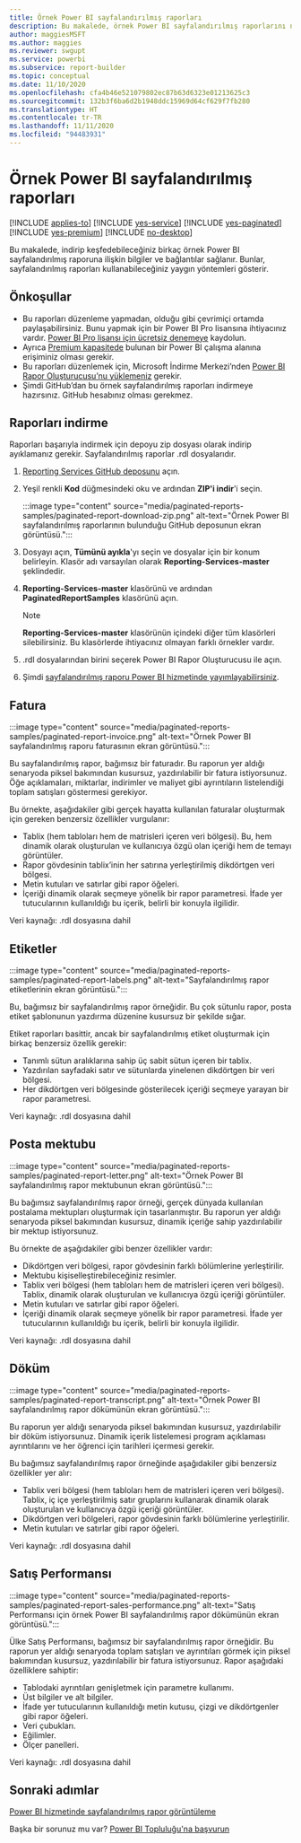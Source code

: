 ```yaml
---
title: Örnek Power BI sayfalandırılmış raporları
description: Bu makalede, örnek Power BI sayfalandırılmış raporlarını nasıl indirip kullanabileceğinizi öğreneceksiniz.
author: maggiesMSFT
ms.author: maggies
ms.reviewer: swgupt
ms.service: powerbi
ms.subservice: report-builder
ms.topic: conceptual
ms.date: 11/10/2020
ms.openlocfilehash: cfa4b46e521079802ec87b63d6323e01213625c3
ms.sourcegitcommit: 132b3f6ba6d2b1948ddc15969d64cf629f7fb280
ms.translationtype: HT
ms.contentlocale: tr-TR
ms.lasthandoff: 11/11/2020
ms.locfileid: "94483931"
---
```

# <a name="sample-power-bi-paginated-reports"></a>Örnek Power BI sayfalandırılmış raporları


[!INCLUDE [applies-to](../includes/applies-to.md)] [!INCLUDE [yes-service](../includes/yes-service.md)] [!INCLUDE [yes-paginated](../includes/yes-paginated.md)] [!INCLUDE [yes-premium](../includes/yes-premium.md)] [!INCLUDE [no-desktop](../includes/no-desktop.md)]

Bu makalede, indirip keşfedebileceğiniz birkaç örnek Power BI sayfalandırılmış raporuna ilişkin bilgiler ve bağlantılar sağlanır. Bunlar, sayfalandırılmış raporları kullanabileceğiniz yaygın yöntemleri gösterir.

## <a name="prerequisites"></a>Önkoşullar

- Bu raporları düzenleme yapmadan, olduğu gibi çevrimiçi ortamda paylaşabilirsiniz. Bunu yapmak için bir Power BI Pro lisansına ihtiyacınız vardır. [Power BI Pro lisansı için ücretsiz denemeye](../fundamentals/service-self-service-signup-for-power-bi.md#sign-up-for-an-individual-trial-of-power-bi-pro) kaydolun.
- Ayrıca [Premium kapasitede](../admin/service-premium-what-is.md) bulunan bir Power BI çalışma alanına erişiminiz olması gerekir.
- Bu raporları düzenlemek için, Microsoft İndirme Merkezi’nden [Power BI Rapor Oluşturucusu’nu yüklemeniz](https://aka.ms/pbireportbuilder) gerekir.
- Şimdi GitHub’dan bu örnek sayfalandırılmış raporları indirmeye hazırsınız. GitHub hesabınız olması gerekmez. 

## <a name="download-the-reports"></a>Raporları indirme

Raporları başarıyla indirmek için depoyu zip dosyası olarak indirip ayıklamanız gerekir. Sayfalandırılmış raporlar .rdl dosyalarıdır.

1. [Reporting Services GitHub deposunu](https://github.com/microsoft/Reporting-Services) açın.
1. Yeşil renkli **Kod** düğmesindeki oku ve ardından **ZIP'i indir**'i seçin.

    :::image type="content" source="media/paginated-reports-samples/paginated-report-download-zip.png" alt-text="Örnek Power BI sayfalandırılmış raporlarının bulunduğu GitHub deposunun ekran görüntüsü.":::
    
1. Dosyayı açın, **Tümünü ayıkla**'yı seçin ve dosyalar için bir konum belirleyin. Klasör adı varsayılan olarak **Reporting-Services-master** şeklindedir.
1. **Reporting-Services-master** klasörünü ve ardından **PaginatedReportSamples** klasörünü açın.

    >[!NOTE]
    >**Reporting-Services-master** klasörünün içindeki diğer tüm klasörleri silebilirsiniz. Bu klasörlerde ihtiyacınız olmayan farklı örnekler vardır.

1. .rdl dosyalarından birini seçerek Power BI Rapor Oluşturucusu ile açın.
1. Şimdi [sayfalandırılmış raporu Power BI hizmetinde yayımlayabilirsiniz](paginated-reports-save-to-power-bi-service.md).

## <a name="invoice"></a>Fatura

:::image type="content" source="media/paginated-reports-samples/paginated-report-invoice.png" alt-text="Örnek Power BI sayfalandırılmış raporu faturasının ekran görüntüsü.":::


Bu sayfalandırılmış rapor, bağımsız bir faturadır. Bu raporun yer aldığı senaryoda piksel bakımından kusursuz, yazdırılabilir bir fatura istiyorsunuz. Öğe açıklamaları, miktarlar, indirimler ve maliyet gibi ayrıntıların listelendiği toplam satışları göstermesi gerekiyor.

Bu örnekte, aşağıdakiler gibi gerçek hayatta kullanılan faturalar oluşturmak için gereken benzersiz özellikler vurgulanır:  

- Tablix (hem tabloları hem de matrisleri içeren veri bölgesi). Bu, hem dinamik olarak oluşturulan ve kullanıcıya özgü olan içeriği hem de temayı görüntüler.
- Rapor gövdesinin tablix’inin her satırına yerleştirilmiş dikdörtgen veri bölgesi.
- Metin kutuları ve satırlar gibi rapor öğeleri.
- İçeriği dinamik olarak seçmeye yönelik bir rapor parametresi. İfade yer tutucularının kullanıldığı bu içerik, belirli bir konuyla ilgilidir. 

Veri kaynağı: .rdl dosyasına dahil

## <a name="labels"></a>Etiketler

:::image type="content" source="media/paginated-reports-samples/paginated-report-labels.png" alt-text="Sayfalandırılmış rapor etiketlerinin ekran görüntüsü.":::

Bu, bağımsız bir sayfalandırılmış rapor örneğidir. Bu çok sütunlu rapor, posta etiket şablonunun yazdırma düzenine kusursuz bir şekilde sığar. 

Etiket raporları basittir, ancak bir sayfalandırılmış etiket oluşturmak için birkaç benzersiz özellik gerekir:

- Tanımlı sütun aralıklarına sahip üç sabit sütun içeren bir tablix.
- Yazdırılan sayfadaki satır ve sütunlarda yinelenen dikdörtgen bir veri bölgesi.
- Her dikdörtgen veri bölgesinde gösterilecek içeriği seçmeye yarayan bir rapor parametresi.

Veri kaynağı: .rdl dosyasına dahil

## <a name="mailing-letter"></a>Posta mektubu

:::image type="content" source="media/paginated-reports-samples/paginated-report-letter.png" alt-text="Örnek Power BI sayfalandırılmış rapor mektubunun ekran görüntüsü.":::

Bu bağımsız sayfalandırılmış rapor örneği, gerçek dünyada kullanılan postalama mektupları oluşturmak için tasarlanmıştır. Bu raporun yer aldığı senaryoda piksel bakımından kusursuz, dinamik içeriğe sahip yazdırılabilir bir mektup istiyorsunuz.

Bu örnekte de aşağıdakiler gibi benzer özellikler vardır: 

- Dikdörtgen veri bölgesi, rapor gövdesinin farklı bölümlerine yerleştirilir. 
- Mektubu kişiselleştirebileceğiniz resimler. 
- Tablix veri bölgesi (hem tabloları hem de matrisleri içeren veri bölgesi). Tablix, dinamik olarak oluşturulan ve kullanıcıya özgü içeriği görüntüler.
- Metin kutuları ve satırlar gibi rapor öğeleri.
- İçeriği dinamik olarak seçmeye yönelik bir rapor parametresi. İfade yer tutucularının kullanıldığı bu içerik, belirli bir konuyla ilgilidir. 

Veri kaynağı: .rdl dosyasına dahil

## <a name="transcript"></a>Döküm

:::image type="content" source="media/paginated-reports-samples/paginated-report-transcript.png" alt-text="Örnek Power BI sayfalandırılmış rapor dökümünün ekran görüntüsü.":::

Bu raporun yer aldığı senaryoda piksel bakımından kusursuz, yazdırılabilir bir döküm istiyorsunuz. Dinamik içerik listelemesi program açıklaması ayrıntılarını ve her öğrenci için tarihleri içermesi gerekir.

Bu bağımsız sayfalandırılmış rapor örneğinde aşağıdakiler gibi benzersiz özellikler yer alır: 

- Tablix veri bölgesi (hem tabloları hem de matrisleri içeren veri bölgesi). Tablix, iç içe yerleştirilmiş satır gruplarını kullanarak dinamik olarak oluşturulan ve kullanıcıya özgü içeriği görüntüler.
- Dikdörtgen veri bölgeleri, rapor gövdesinin farklı bölümlerine yerleştirilir.
- Metin kutuları ve satırlar gibi rapor öğeleri.

Veri kaynağı: .rdl dosyasına dahil

## <a name="sales-performance"></a>Satış Performansı

:::image type="content" source="media/paginated-reports-samples/paginated-report-sales-performance.png" alt-text="Satış Performansı için örnek Power BI sayfalandırılmış rapor dökümünün ekran görüntüsü.":::

Ülke Satış Performansı, bağımsız bir sayfalandırılmış rapor örneğidir. Bu raporun yer aldığı senaryoda toplam satışları ve ayrıntıları görmek için piksel bakımından kusursuz, yazdırılabilir bir fatura istiyorsunuz. Rapor aşağıdaki özelliklere sahiptir:

- Tablodaki ayrıntıları genişletmek için parametre kullanımı.
- Üst bilgiler ve alt bilgiler.
- İfade yer tutucularının kullanıldığı metin kutusu, çizgi ve dikdörtgenler gibi rapor öğeleri.
- Veri çubukları.
- Eğilimler.
- Ölçer panelleri.

Veri kaynağı: .rdl dosyasına dahil
  
## <a name="next-steps"></a>Sonraki adımlar

[Power BI hizmetinde sayfalandırılmış rapor görüntüleme](../consumer/paginated-reports-view-power-bi-service.md)

Başka bir sorunuz mu var? [Power BI Topluluğu'na başvurun](https://community.powerbi.com/)
